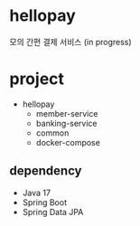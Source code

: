 # hellopay
모의 간편 결제 서비스 (in progress)

# project
- hellopay
  - member-service
  - banking-service
  - common
  - docker-compose

## dependency
- Java 17
- Spring Boot
- Spring Data JPA
